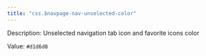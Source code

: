 ```yaml
---
title: "css.$navpage-nav-unselected-color"
---
```


Description: Unselected navigation tab icon and favorite icons color

Value: `#d1d6d8`